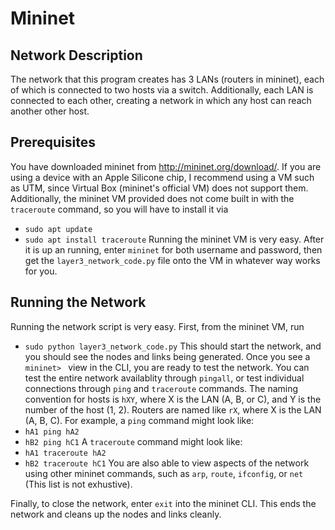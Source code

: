 # Mininet 

## Network Description

The network that this program creates has 3 LANs (routers in mininet), each of which is connected to two hosts via a switch. Additionally, each LAN is connected to each other, creating a network in which any host can reach another other host.

## Prerequisites

You have downloaded mininet from http://mininet.org/download/. If you are using a device with an Apple Silicone chip, I recommend using a VM such as UTM, since Virtual Box (mininet's official VM) does not support them. Additionally, the mininet VM provided does not come built in with the `traceroute` command, so you will have to install it via 
- `sudo apt update`
- `sudo apt install traceroute`
Running the mininet VM is very easy. After it is up an running, enter `mininet` for both username and password, then get the `layer3_network_code.py` file onto the VM in whatever way works for you.

## Running the Network

Running the network script is very easy. First, from the mininet VM, run 
- `sudo python layer3_network_code.py`
This should start the network, and you should see the nodes and links being generated. Once you see a `mininet> ` view in the CLI, you are ready to test the network. You can test the entire network availablity through `pingall`, or test individual connections through `ping` and `traceroute` commands. The naming convention for hosts is `hXY`, where X is the LAN (A, B, or C), and Y is the number of the host (1, 2). Routers are named like `rX`, where X is the LAN (A, B, C). For example, a `ping` command might look like:
- `hA1 ping hA2`
- `hB2 ping hC1`
A `traceroute` command might look like:
- `hA1 traceroute hA2`
- `hB2 traceroute hC1`
You are also able to view aspects of the network using other mininet commands, such as `arp`, `route`, `ifconfig`, or `net` (This list is not exhustive). 

Finally, to close the network, enter `exit` into the mininet CLI. This ends the network and cleans up the nodes and links cleanly.
